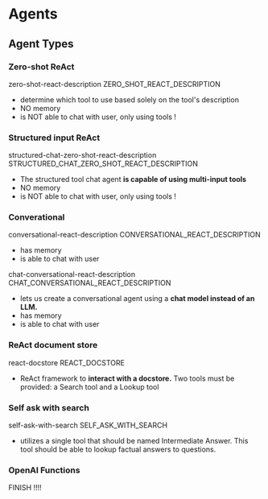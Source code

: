 # Agents

## Agent Types

### Zero-shot ReAct

zero-shot-react-description
ZERO_SHOT_REACT_DESCRIPTION

- determine which tool to use based solely on the tool's description
- NO memory
- is NOT able to chat with user, only using tools !

### Structured input ReAct

structured-chat-zero-shot-react-description
STRUCTURED_CHAT_ZERO_SHOT_REACT_DESCRIPTION

- The structured tool chat agent **is capable of using multi-input tools**
- NO memory
- is NOT able to chat with user, only using tools !

### Converational

conversational-react-description
CONVERSATIONAL_REACT_DESCRIPTION

- has memory
- is able to chat with user

chat-conversational-react-description
CHAT_CONVERSATIONAL_REACT_DESCRIPTION

- lets us create a conversational agent using a **chat model instead of an LLM.**
- has memory
- is able to chat with user

### ReAct document store

react-docstore
REACT_DOCSTORE

- ReAct framework to **interact with a docstore.** Two tools must be provided: a Search tool and a Lookup tool

### Self ask with search

self-ask-with-search
SELF_ASK_WITH_SEARCH

- utilizes a single tool that should be named Intermediate Answer. This tool should be able to lookup factual answers to questions.

### OpenAI Functions

FINISH !!!!
